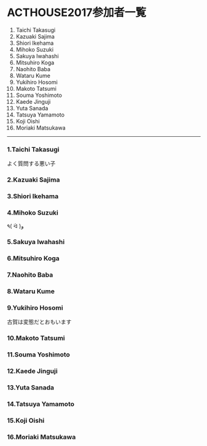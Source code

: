 # ACTHOUSE2017参加者一覧

1. Taichi Takasugi
2. Kazuaki Sajima
3. Shiori Ikehama
4. Mihoko Suzuki
5. Sakuya Iwahashi
6. Mitsuhiro Koga
7. Naohito Baba
8. Wataru Kume
9. Yukihiro Hosomi
10. Makoto Tatsumi
11. Souma Yoshimoto
12. Kaede Jinguji
13. Yuta Sanada
14. Tatsuya Yamamoto
15. Koji Oishi
16. Moriaki Matsukawa

---

### 1.Taichi Takasugi

よく質問する悪い子

### 2.Kazuaki Sajima

### 3.Shiori Ikehama

### 4.Mihoko Suzuki
٩( ᐛ )و

### 5.Sakuya Iwahashi

### 6.Mitsuhiro Koga

### 7.Naohito Baba

### 8.Wataru Kume

### 9.Yukihiro Hosomi
古賀は変態だとおもいます
### 10.Makoto Tatsumi

### 11.Souma Yoshimoto

### 12.Kaede Jinguji

### 13.Yuta Sanada

### 14.Tatsuya Yamamoto

### 15.Koji Oishi

### 16.Moriaki Matsukawa
